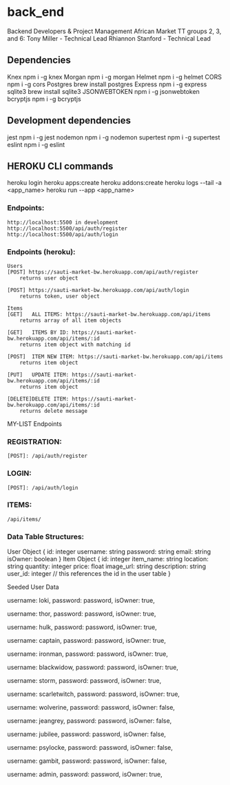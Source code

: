 # back_end

Backend Developers & Project Management African Market TT groups 2, 3, and 6:
  Tony Miller - Technical Lead
  Rhiannon Stanford - Technical Lead

## Dependencies
  Knex
    npm i -g knex
  Morgan
    npm i -g morgan
  Helmet
    npm i -g helmet
  CORS
    npm i -g cors
  Postgres
    brew install postgres
  Express
    npm i -g express
  sqlite3
    brew install sqlite3
  JSONWEBTOKEN
    npm i -g jsonwebtoken
  bcryptjs
    npm i -g bcryptjs
  
## Development dependencies
  jest
    npm i -g jest
  nodemon
    npm i -g nodemon
  supertest
    npm i -g supertest
  eslint
    npm i -g eslint


## HEROKU CLI commands
heroku login
heroku apps:create
heroku addons:create
heroku logs --tail -a <app_name>
heroku run --app <app_name>

### Endpoints:
    http://localhost:5500 in development
    http://localhost:5500/api/auth/register 
    http://localhost:5500/api/auth/login


### Endpoints (heroku):
    Users
    [POST] https://sauti-market-bw.herokuapp.com/api/auth/register
        returns user object

    [POST] https://sauti-market-bw.herokuapp.com/api/auth/login
        returns token, user object

    Items
    [GET]   ALL ITEMS: https://sauti-market-bw.herokuapp.com/api/items
        returns array of all item objects

    [GET]   ITEMS BY ID: https://sauti-market-bw.herokuapp.com/api/items/:id
        returns item object with matching id

    [POST]  ITEM NEW ITEM: https://sauti-market-bw.herokuapp.com/api/items
        returns item object

    [PUT]   UPDATE ITEM: https://sauti-market-bw.herokuapp.com/api/items/:id
        returns item object

    [DELETE]DELETE ITEM: https://sauti-market-bw.herokuapp.com/api/items/:id
        returns delete message

MY-LIST Endpoints


### REGISTRATION:    
    [POST]: /api/auth/register

### LOGIN:
    [POST]: /api/auth/login

### ITEMS:

    /api/items/


### Data Table Structures: 
User Object
{
  id: integer
  username: string
  password: string 
  email: string
  isOwner: boolean
}
Item Object
{
  id: integer
  item_name: string
  location: string
  quantity: integer
  price: float
  image_url: string
  description: string
  user_id: integer // this references the id in the user table
}

Seeded User Data

username: loki,
password: password,
isOwner: true,

username: thor,
password: password,
isOwner: true,

username: hulk,
password: password,
isOwner: true,

username: captain,
password: password, 
isOwner: true,

username: ironman, 
password: password,
isOwner: true,

username: blackwidow,
password: password,
isOwner: true,

username: storm,
password: password,
isOwner: true,

username: scarletwitch,
password: password,
isOwner: true,

username: wolverine,
password: password,
isOwner: false,

username: jeangrey,
password: password,
isOwner: false,

username: jubilee,
password: password,
isOwner: false,

username: psylocke,
password: password,
isOwner: false,

username: gambit,
password: password,
isOwner: false,

username: admin,
password: password,
isOwner: true,
